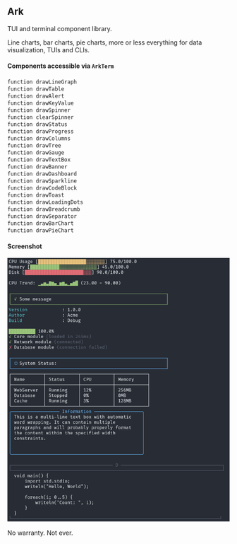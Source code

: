 ## Ark

TUI and terminal component library.

Line charts, bar charts, pie charts, more or less everything for data visualization, TUIs and CLIs.

#### Components accessible via `ArkTerm`

```
function drawLineGraph
function drawTable
function drawAlert
function drawKeyValue
function drawSpinner
function clearSpinner
function drawStatus
function drawProgress
function drawColumns
function drawTree
function drawGauge
function drawTextBox
function drawBanner
function drawDashboard
function drawSparkline
function drawCodeBlock
function drawToast
function drawLoadingDots
function drawBreadcrumb
function drawSeparator
function drawBarChart
function drawPieChart
```

#### Screenshot

<img src="assets/screen.png">

No warranty. Not ever.
